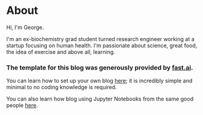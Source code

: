 # About

Hi, I'm George.

I'm an ex-biochemistry grad student turned research engineer working at a startup focusing on human health. I'm passionate about science, great food, the idea of exercise and above all, learning.

### The template for this blog was generously provided by [fast.ai](https://www.fast.ai).

You can learn how to set up your own blog [here](https://www.fast.ai/2020/01/16/fast_template/); it is incredibly simple and minimal to no coding knowledge is required.

You can also learn how blog using Jupyter Notebooks from the same good people [here](https://www.fast.ai/2020/01/20/nb2md/). 
